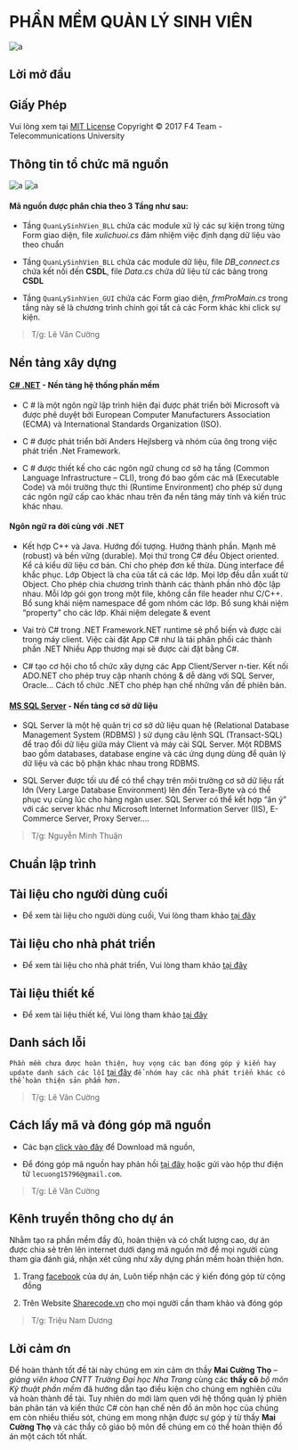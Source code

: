 # PHẦN MỀM QUẢN LÝ SINH VIÊN
![a](https://user-images.githubusercontent.com/27596661/28235914-d6ff2b0a-6942-11e7-8c61-2013b95c1303.PNG)
## Lời mở đầu
## Giấy Phép
Vui lòng xem tại [MIT License](https://github.com/F4Team-DHCN1A/QLSV/blob/master/LICENSE) Copyright © 2017 F4 Team - Telecommunications University

## Thông tin tổ chức mã nguồn 
![a](https://user-images.githubusercontent.com/27596661/28235728-3a03d372-693e-11e7-80e3-f40cba1c35f4.png)
![a](https://user-images.githubusercontent.com/27596661/28235747-afaa6334-693e-11e7-86c3-b8993361b441.png)

#### Mã nguồn được phân chia theo 3 Tầng như sau: 

* Tầng `QuanLySinhVien_BLL` chứa các module xử lý các sự kiện trong từng Form giao diện, file *xulichuoi.cs* đảm nhiệm việc định dạng dữ liệu vào theo chuẩn


* Tầng `QuanLySinhVien_BLL` chứa các module dữ liệu, file *DB_connect.cs* chứa kết nối đến **CSDL**, file *Data.cs* chứa dữ liệu từ các bảng trong  **CSDL**


* Tầng `QuanLySinhVien_GUI` chứa các Form giao diện, *frmProMain.cs* trong tầng này sẽ là chương trình chính gọi tất cả các Form khác khi click sự kiện.

> T/g: Lê Văn Cường
## Nền tảng xây dựng
#### [C# .NET](https://docs.microsoft.com/en-us/dotnet/csharp/getting-started/introduction-to-the-csharp-language-and-the-net-framework) - Nền tảng hệ thống phần mềm
* C # là một ngôn ngữ lập trình hiện đại được phát triển bởi Microsoft và được phê duyệt bởi European Computer Manufacturers Association (ECMA) và International Standards Organization (ISO).

* C # được phát triển bởi Anders Hejlsberg và nhóm của ông trong việc phát triển .Net Framework.

* C # được thiết kế cho các ngôn ngữ chung cơ sở hạ tầng (Common Language Infrastructure – CLI), trong đó bao gồm các mã (Executable Code) và môi trường thực thi (Runtime Environment) cho phép sử dụng các ngôn ngữ cấp cao khác nhau trên đa nền tảng máy tính và kiến trúc khác nhau.

#### Ngôn ngữ ra đời cùng với .NET

* Kết hợp C++ và Java. Hướng đối tượng. Hướng thành phần. Mạnh mẽ (robust) và bền vững (durable). Mọi thứ trong C# đều Object oriented. Kể cả kiểu dữ liệu cơ bản. Chỉ cho phép đơn kế thừa. Dùng interface để khắc phục. Lớp Object là cha của tất cả các lớp. Mọi lớp đều dẫn xuất từ Object. Cho phép chia chương trình thành các thành phần nhỏ độc lập nhau. Mỗi lớp gói gọn trong một file, không cần file header như C/C++. Bổ sung khái niệm namespace để gom nhóm các lớp. Bổ sung khái niệm “property” cho các lớp. Khái niệm delegate & event

* Vai trò C# trong .NET Framework.NET runtime sẽ phổ biến và được cài trong máy client. Việc cài đặt App C# như là tái phân phối các thành phần .NET Nhiều App thương mại sẽ được cài đặt bằng C#.

* C# tạo cơ hội cho tổ chức xây dựng các App Client/Server n-tier. Kết nối ADO.NET cho phép truy cập nhanh chóng & dễ dàng với SQL Server, Oracle… Cách tổ chức .NET cho phép hạn chế những vấn đề phiên bản.

#### [MS SQL Server](https://www.microsoft.com/en-us/sql-server/sql-server-2016) - Nền tảng cơ sở dữ liệu
* SQL Server là một hệ quản trị cơ sở dữ liệu quan hệ (Relational Database Management System (RDBMS) ) sử dụng câu lệnh SQL (Transact-SQL) để trao đổi dữ liệu giữa máy Client và máy cài SQL Server. Một RDBMS bao gồm databases, database engine và các ứng dụng dùng để quản lý dữ liệu và các bộ phận khác nhau trong RDBMS.

* SQL Server được tối ưu để có thể chạy trên môi trường cơ sở dữ liệu rất lớn (Very Large Database Environment) lên đến Tera-Byte và có thể phục vụ cùng lúc cho hàng ngàn user. SQL Server có thể kết hợp “ăn ý” với các server khác như Microsoft Internet Information Server (IIS), E-Commerce Server, Proxy Server….
> T/g: Nguyễn Minh Thuận
## Chuẩn lập trình
## Tài liệu cho người dùng cuối
* Để xem tài liệu cho người dùng cuối, Vui lòng tham khảo [tại đây](https://github.com/F4Team-DHCN1A/QLSV/blob/master/Document/T%C3%A0i%20li%E1%BB%87u%20cho%20ng%C6%B0%E1%BB%9Di%20d%C3%B9ng%20cu%E1%BB%91i.md)
## Tài liệu cho nhà phát triển
* Để xem tài liệu cho nhà phát triển, Vui lòng tham khảo [tại đây]()
## Tài liệu thiết kế
* Để xem tài liệu thiết kế, Vui lòng tham khảo [tại đây](https://github.com/F4Team-DHCN1A/QLSV/blob/master/Document/T%C3%A0i%20li%E1%BB%87u%20thi%E1%BA%BFt%20k%E1%BA%BF.md)
## Danh sách lỗi
`Phần mềm chưa được hoàn thiện, huy vọng các bạn đóng góp ý kiến hay update danh sách các lỗi` [tại đây](https://github.com/F4Team-DHCN1A/QLSV/issues) `để nhóm hay các nhà phát triển khác có thể hoàn thiện sản phẩm hơn.`
> T/g: Lê Văn Cường
## Cách lấy mã và đóng góp mã nguồn
* Các bạn [click vào đây](https://github.com/F4Team-DHCN1A/QLSV/archive/master.zip) để Download mã nguồn,

* Để đóng góp mã nguồn hay phản hồi [tại đây](https://github.com/F4Team-DHCN1A/QLSV/issues) hoặc gửi vào hộp thư điện tử `lecuong15796@gmail.com`.

> T/g: Lê Văn Cường
## Kênh truyền thông cho dự án
Nhằm tạo ra phần mềm đầy đủ, hoàn thiện và có chất lượng cao, dự án được chia sẻ trên lên internet dưới dạng mã nguồn mở để mọi người cùng tham gia đánh giá, nhận xét cũng như xây dựng phần mềm hoàn thiện hơn.

1.	Trang [facebook](https://www.facebook.com/%E1%BB%A8ng-d%E1%BB%A5ng-ph%E1%BA%A7n-m%E1%BB%81m-qu%E1%BA%A3n-l%C3%BD-sinh-vi%C3%AAn-107568713233555/) của dự án, Luôn tiếp nhận các ý kiến đóng góp từ cộng đồng

2.	Trên Website [Sharecode.vn](https://sharecode.vn/source-code/phan-mem-quan-ly-sinh-vien-13414.htm) cho mọi người cần tham khảo và đóng góp

> T/g: Triệu Nam Dương
## Lời cảm ơn
Để hoàn thành tốt đề tài này chúng em xin cảm ơn thầy **Mai Cường Thọ** – *giảng viên khoa CNTT Trường Đại học Nha Trang* cùng các **thầy cô** *bộ môn Kỹ thuật phần mềm* đã hướng dẫn tạo điều kiện cho chúng em nghiên cứu và hoàn thành đề tài. Tuy nhiên do mới làm quen với hệ thống quản lý phiên bản phân tán và kiến thức C# còn hạn chế nên đồ án môn học của chúng em còn nhiều thiếu sót, chúng em mong nhận được sự góp ý từ thầy **Mai Cường Thọ** và các thầy cô giáo bộ môn để chúng em có thể hoàn thiện đồ án một cách tốt nhất.
